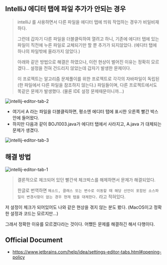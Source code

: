 ## IntelliJ 에디터 탭에 파일 추가가 안되는 경우

> intelliJ 를 사용하면서 다른 파일을 에디터 탭에 띄워 작업하는 경우가 비일비재하다.
>
> 그런데 갑자기 다른 파일을 더블클릭하여 열려고 하니, 기존에 에디터 탭에 있는 파일이 직전에 누른 파일로 교체되기만 할 뿐 추가가 되지않았다. (에디터 탭에 하나의 파일밖에 올라가지 않았다.)
>
> 아래와 같은 방법으로 해결은 하였으나, 이런 현상이 벌어진 이유는 정확히 모르겠다... 설정을 전혀 건드리지 않았는데 갑자기 발생한 문제이다.
>
>
> 이 프로젝트는 알고리즘 문제풀이를 위한 프로젝트로 각각의 자바파일이 독립된(한 파일에서 다른 파일을 참조하지 않는다.) 파일들이며, 다른 프로젝트에서도 똑같은 문제가 발생했다. (물론 IDE 설정 문제때문이니까...)

![intellij-editor-tab-2](C:\Users\82102\OneDrive\티스토리\IDE\image\intellij-editor-tab-2.png)

- 여기서 A 라는 파일을 더블클릭하면, 평소엔 에디터 탭에 표시한 오른쪽 빨간 박스 안에 들어왔다.
- 하지만 다음과 같이 BOJ1003.java가 에디터 탭에서 사라지고, A.java 가 대체되는 문제가 생겼다.

![intellij-editor-tab-3](C:\Users\82102\OneDrive\티스토리\IDE\image\intellij-editor-tab-3.png)

## 해결 방법

![intellij-editor-tab-1](C:\Users\82102\OneDrive\티스토리\IDE\image\intellij-editor-tab-1.png)

> 결론적으로 체크되어 있던 빨간색 체크박스를 해제하면서 문제가 해결되었다.
>
> 한글로 번역하면 `메소드, 클래스 또는 변수로 이동할 때 해당 선언이 포함된 소스파일이 변경사항이 없는 경우 현재 탭을 대체한다.` 라고 적혀있다.

저 설정이 체크가 되어있어도 나와 같은 현상을 겪지 않는 분도 봤다. (MacOS이고 정확한 설정과 코드는 모르지만...)

그래서 정확한 이유를 모르겠다라는 것이다. 어쨌든 문제를 해결하긴 해서 다행이다.

## Official Document

- https://www.jetbrains.com/help/idea/settings-editor-tabs.html#opening-policy